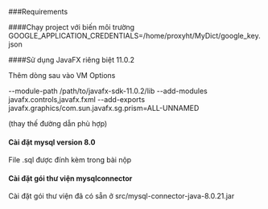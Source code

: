 ###Requirements 


####Chạy project với biến môi trường
GOOGLE_APPLICATION_CREDENTIALS=/home/proxyht/MyDict/google_key.json


####Sử dụng JavaFX riêng biệt 11.0.2

Thêm dòng sau vào VM Options

--module-path /path/to/javafx-sdk-11.0.2/lib --add-modules javafx.controls,javafx.fxml --add-exports javafx.graphics/com.sun.javafx.sg.prism=ALL-UNNAMED

(thay thế đường dẫn phù hợp)

#### Cài đặt mysql version 8.0
File .sql được đính kèm trong bài nộp

#### Cài đặt gói thư viện mysqlconnector

Cài đặt gói thư viện đã có sẵn ở src/mysql-connector-java-8.0.21.jar 
